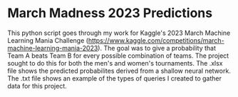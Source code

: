 # March Madness 2023 Predictions
This python script goes through my work for Kaggle's 2023 March Machine Learning Mania Challenge (https://www.kaggle.com/competitions/march-machine-learning-mania-2023). The goal was to give a probability that Team A beats Team B for every possible combination of teams. The project sought to do this for both the men's and women's tournaments. The .xlsx file shows the predicted probabilites derived from a shallow neural network.
The .txt file shows an example of the types of queries I created to gather data for this project.
